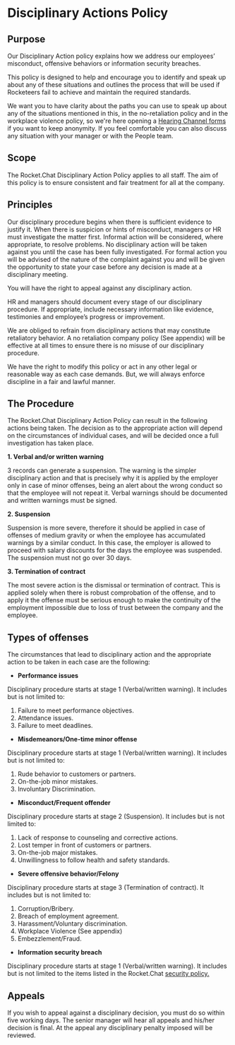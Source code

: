 # Disciplinary Actions Policy

## Purpose

Our Disciplinary Action policy explains how we address our employees’ misconduct, offensive behaviors or information security breaches.

This policy is designed to help and encourage you to identify and speak up about any of these situations and outlines the process that will be used if Rocketeers fail to achieve and maintain the required standards.

We want you to have clarity about the paths you can use to speak up about any of the situations mentioned in this, in the no-retaliation policy and in the workplace violence policy, so we're here opening a [Hearing Channel forms](https://docs.google.com/forms/d/e/1FAIpQLSflkyvWwz3HQBEAp6199NUZ0Bi4Ynl2SAosn22li633Qv0CDw/viewform?usp=sharing) if you want to keep anonymity. If you feel comfortable you can also discuss any situation with your manager or with the People team.

## Scope

The Rocket.Chat Disciplinary Action Policy applies to all staff. The aim of this policy is to ensure consistent and fair treatment for all at the company.

## Principles

Our disciplinary procedure begins when there is sufficient evidence to justify it. When there is suspicion or hints of misconduct, managers or HR must investigate the matter first. Informal action will be considered, where appropriate, to resolve problems. No disciplinary action will be taken against you until the case has been fully investigated. For formal action you will be advised of the nature of the complaint against you and will be given the opportunity to state your case before any decision is made at a disciplinary meeting.

You will have the right to appeal against any disciplinary action.

HR and managers should document every stage of our disciplinary procedure. If appropriate, include necessary information like evidence, testimonies and employee’s progress or improvement.

We are obliged to refrain from disciplinary actions that may constitute retaliatory behavior. A no retaliation company policy (See appendix) will be effective at all times to ensure there is no misuse of our disciplinary procedure.

We have the right to modify this policy or act in any other legal or reasonable way as each case demands. But, we will always enforce discipline in a fair and lawful manner.

## The Procedure

The Rocket.Chat Disciplinary Action Policy can result in the following actions being taken. The decision as to the appropriate action will depend on the circumstances of individual cases, and will be decided once a full investigation has taken place.

**1. Verbal and/or written warning**

3 records can generate a suspension. The warning is the simpler disciplinary action and that is precisely why it is applied by the employer only in case of minor offenses, being an alert about the wrong conduct so that the employee will not repeat it. Verbal warnings should be documented and written warnings must be signed.

**2. Suspension**

Suspension is more severe, therefore it should be applied in case of offenses of medium gravity or when the employee has accumulated warnings by a similar conduct. In this case, the employer is allowed to proceed with salary discounts for the days the employee was suspended. The suspension must not go over 30 days.

**3. Termination of contract**

The most severe action is the dismissal or termination of contract. This is applied solely when there is robust comprobation of the offense, and to apply it the offense must be serious enough to make the continuity of the employment impossible due to loss of trust between the company and the employee.

## Types of offenses

The circumstances that lead to disciplinary action and the appropriate action to be taken in each case are the following:

* **Performance issues**

Disciplinary procedure starts at stage 1 (Verbal/written warning). It includes but is not limited to:

1. Failure to meet performance objectives.
2. Attendance issues.
3. Failure to meet deadlines.

* **Misdemeanors/One-time minor offense**

Disciplinary procedure starts at stage 1 (Verbal/written warning). It includes but is not limited to:

1. Rude behavior to customers or partners.
2. On-the-job minor mistakes.
3. Involuntary Discrimination.

* **Misconduct/Frequent offender**

Disciplinary procedure starts at stage 2 (Suspension). It includes but is not limited to:

1. Lack of response to counseling and corrective actions.
2. Lost temper in front of customers or partners.
3. On-the-job major mistakes.
4. Unwillingness to follow health and safety standards.

* **Severe offensive behavior/Felony**

Disciplinary procedure starts at stage 3 (Termination of contract). It includes but is not limited to:

1. Corruption/Bribery.
2. Breach of employment agreement.
3. Harassment/Voluntary discrimination.
4. Workplace Violence (See appendix)
5. Embezzlement/Fraud.

* **Information security breach**

Disciplinary procedure starts at stage 1 (Verbal/written warning). It includes but is not limited to the items listed in the Rocket.Chat [security policy.](https://handbook.rocket.chat/departments-operations/people/disciplinary-actions-policy)

## Appeals

If you wish to appeal against a disciplinary decision, you must do so within five working days. The senior manager will hear all appeals and his/her decision is final. At the appeal any disciplinary penalty imposed will be reviewed.
